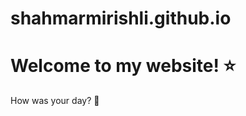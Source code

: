 # shahmarmirishli.github.io
<!DOCTYPE html>
<html>
   <head>
      <title>My Cool Website</title>
   </head>
   <body>
      <h1>Welcome to my website! ⭐️</h1>
      <p>How was your day? 🎉</p>
   </body>
</html>
